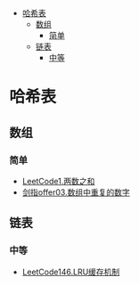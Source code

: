 <!-- TOC -->

- [哈希表](#哈希表)
  - [数组](#数组)
    - [简单](#简单)
  - [链表](#链表)
    - [中等](#中等)

<!-- /TOC -->
# 哈希表
## 数组
### 简单
- [LeetCode1.两数之和](https://leetcode-cn.com/problems/two-sum/)
- [剑指offer03.数组中重复的数字](https://leetcode-cn.com/problems/shu-zu-zhong-zhong-fu-de-shu-zi-lcof/)
## 链表
### 中等
- [LeetCode146.LRU缓存机制](https://leetcode-cn.com/problems/lru-cache/)
